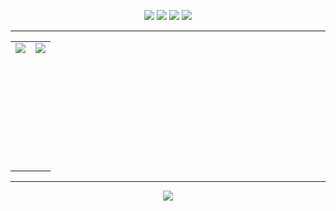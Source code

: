<p align="center">
  <img src="https://img.shields.io/badge/TypeScript-007ACC?style=for-the-badge&logo=typescript&logoColor=white"/>
  <img src="https://img.shields.io/badge/Python-3776AB?style=for-the-badge&logo=python&logoColor=white"/>
  <img src="https://img.shields.io/badge/AI-00C853?style=for-the-badge&logo=OpenAI&logoColor=white"/>
  <img src="https://img.shields.io/badge/Prompt%20Engineering-FF6F00?style=for-the-badge"/>
</p>

---

<table align="center">
  <tr>
    <td align="center" valign="top">
      <img src="https://github-readme-stats.vercel.app/api/top-langs/?username=pyroghy&layout=compact&theme=radical" style="min-height: 200px;"/>
    </td>
    <td align="center" valign="top">
      <img src="https://github-readme-stats.vercel.app/api?username=pyroghy&show_icons=true&theme=radical" style="min-height: 200px;"/>
    </td>
  </tr>
</table>

---

<p align="center">
  <img src="https://github-profile-trophy.vercel.app/?username=pyroghy&theme=radical&row=1&column=6&title=Joined2020,Commit,Experience,Stars,Followers,Repositories"/>
</p>
